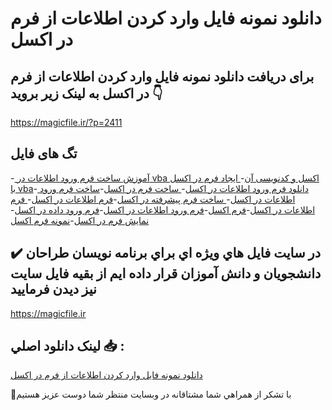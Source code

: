 # دانلود نمونه فایل وارد کردن اطلاعات از فرم در اکسل

## برای دریافت دانلود نمونه فایل وارد کردن اطلاعات از فرم در اکسل به لینک زیر بروید 👇

https://magicfile.ir/?p=2411

## تگ های فایل

-[ آموزش ساخت فرم ورود اطلاعات در vba اکسل و کدنویسی آن](https://magicfile.ir/product/%d9%86%d9%85%d9%88%d9%86%d9%87-%d9%81%d8%a7%db%8c%d9%84-%d9%88%d8%a7%d8%b1%d8%af-%da%a9%d8%b1%d8%af%d9%86-%d8%a7%d8%b7%d9%84%d8%a7%d8%b9%d8%a7%d8%aa-%d8%a7%d8%b2-%d9%81%d8%b1%d9%85-%d8%af%d8%b1-%d8%a7%da%a9%d8%b3%d9%84/)-[ ایجاد فرم در اکسل با vba](https://magicfile.ir/product/%d9%86%d9%85%d9%88%d9%86%d9%87-%d9%81%d8%a7%db%8c%d9%84-%d9%88%d8%a7%d8%b1%d8%af-%da%a9%d8%b1%d8%af%d9%86-%d8%a7%d8%b7%d9%84%d8%a7%d8%b9%d8%a7%d8%aa-%d8%a7%d8%b2-%d9%81%d8%b1%d9%85-%d8%af%d8%b1-%d8%a7%da%a9%d8%b3%d9%84/)-[ دانلود فرم ورود اطلاعات در اکسل](https://magicfile.ir/product/%d9%86%d9%85%d9%88%d9%86%d9%87-%d9%81%d8%a7%db%8c%d9%84-%d9%88%d8%a7%d8%b1%d8%af-%da%a9%d8%b1%d8%af%d9%86-%d8%a7%d8%b7%d9%84%d8%a7%d8%b9%d8%a7%d8%aa-%d8%a7%d8%b2-%d9%81%d8%b1%d9%85-%d8%af%d8%b1-%d8%a7%da%a9%d8%b3%d9%84/)-[ ساخت فرم در اکسل](https://magicfile.ir/product/%d9%86%d9%85%d9%88%d9%86%d9%87-%d9%81%d8%a7%db%8c%d9%84-%d9%88%d8%a7%d8%b1%d8%af-%da%a9%d8%b1%d8%af%d9%86-%d8%a7%d8%b7%d9%84%d8%a7%d8%b9%d8%a7%d8%aa-%d8%a7%d8%b2-%d9%81%d8%b1%d9%85-%d8%af%d8%b1-%d8%a7%da%a9%d8%b3%d9%84/)-[ساخت فرم ورود اطلاعات در اکسل](https://magicfile.ir/product/%d9%86%d9%85%d9%88%d9%86%d9%87-%d9%81%d8%a7%db%8c%d9%84-%d9%88%d8%a7%d8%b1%d8%af-%da%a9%d8%b1%d8%af%d9%86-%d8%a7%d8%b7%d9%84%d8%a7%d8%b9%d8%a7%d8%aa-%d8%a7%d8%b2-%d9%81%d8%b1%d9%85-%d8%af%d8%b1-%d8%a7%da%a9%d8%b3%d9%84/)-[ ساخت فرم پیشرفته در اکسل](https://magicfile.ir/product/%d9%86%d9%85%d9%88%d9%86%d9%87-%d9%81%d8%a7%db%8c%d9%84-%d9%88%d8%a7%d8%b1%d8%af-%da%a9%d8%b1%d8%af%d9%86-%d8%a7%d8%b7%d9%84%d8%a7%d8%b9%d8%a7%d8%aa-%d8%a7%d8%b2-%d9%81%d8%b1%d9%85-%d8%af%d8%b1-%d8%a7%da%a9%d8%b3%d9%84/)-[فرم اطلاعات در اکسل](https://magicfile.ir/product/%d9%86%d9%85%d9%88%d9%86%d9%87-%d9%81%d8%a7%db%8c%d9%84-%d9%88%d8%a7%d8%b1%d8%af-%da%a9%d8%b1%d8%af%d9%86-%d8%a7%d8%b7%d9%84%d8%a7%d8%b9%d8%a7%d8%aa-%d8%a7%d8%b2-%d9%81%d8%b1%d9%85-%d8%af%d8%b1-%d8%a7%da%a9%d8%b3%d9%84/)-[ فرم اطلاعات در اکسل](https://magicfile.ir/product/%d9%86%d9%85%d9%88%d9%86%d9%87-%d9%81%d8%a7%db%8c%d9%84-%d9%88%d8%a7%d8%b1%d8%af-%da%a9%d8%b1%d8%af%d9%86-%d8%a7%d8%b7%d9%84%d8%a7%d8%b9%d8%a7%d8%aa-%d8%a7%d8%b2-%d9%81%d8%b1%d9%85-%d8%af%d8%b1-%d8%a7%da%a9%d8%b3%d9%84/)-[فرم اکسل](https://magicfile.ir/product/%d9%86%d9%85%d9%88%d9%86%d9%87-%d9%81%d8%a7%db%8c%d9%84-%d9%88%d8%a7%d8%b1%d8%af-%da%a9%d8%b1%d8%af%d9%86-%d8%a7%d8%b7%d9%84%d8%a7%d8%b9%d8%a7%d8%aa-%d8%a7%d8%b2-%d9%81%d8%b1%d9%85-%d8%af%d8%b1-%d8%a7%da%a9%d8%b3%d9%84/)-[فرم ورود اطلاعات در اکسل](https://magicfile.ir/product/%d9%86%d9%85%d9%88%d9%86%d9%87-%d9%81%d8%a7%db%8c%d9%84-%d9%88%d8%a7%d8%b1%d8%af-%da%a9%d8%b1%d8%af%d9%86-%d8%a7%d8%b7%d9%84%d8%a7%d8%b9%d8%a7%d8%aa-%d8%a7%d8%b2-%d9%81%d8%b1%d9%85-%d8%af%d8%b1-%d8%a7%da%a9%d8%b3%d9%84/)-[فرم ورود داده در اکسل](https://magicfile.ir/product/%d9%86%d9%85%d9%88%d9%86%d9%87-%d9%81%d8%a7%db%8c%d9%84-%d9%88%d8%a7%d8%b1%d8%af-%da%a9%d8%b1%d8%af%d9%86-%d8%a7%d8%b7%d9%84%d8%a7%d8%b9%d8%a7%d8%aa-%d8%a7%d8%b2-%d9%81%d8%b1%d9%85-%d8%af%d8%b1-%d8%a7%da%a9%d8%b3%d9%84/)-[ نمایش فرم در اکسل](https://magicfile.ir/product/%d9%86%d9%85%d9%88%d9%86%d9%87-%d9%81%d8%a7%db%8c%d9%84-%d9%88%d8%a7%d8%b1%d8%af-%da%a9%d8%b1%d8%af%d9%86-%d8%a7%d8%b7%d9%84%d8%a7%d8%b9%d8%a7%d8%aa-%d8%a7%d8%b2-%d9%81%d8%b1%d9%85-%d8%af%d8%b1-%d8%a7%da%a9%d8%b3%d9%84/)-[نمونه فرم اکسل](https://magicfile.ir/product/%d9%86%d9%85%d9%88%d9%86%d9%87-%d9%81%d8%a7%db%8c%d9%84-%d9%88%d8%a7%d8%b1%d8%af-%da%a9%d8%b1%d8%af%d9%86-%d8%a7%d8%b7%d9%84%d8%a7%d8%b9%d8%a7%d8%aa-%d8%a7%d8%b2-%d9%81%d8%b1%d9%85-%d8%af%d8%b1-%d8%a7%da%a9%d8%b3%d9%84/)

## ✔️ در سايت فايل هاي ويژه اي براي برنامه نويسان طراحان دانشجويان و دانش آموزان قرار داده ايم از بقيه فايل سايت نيز ديدن فرماييد

https://magicfile.ir


## لينک دانلود اصلي 📥 :

[دانلود نمونه فایل وارد کردن اطلاعات از فرم در اکسل](https://magicfile.ir/product/%d9%86%d9%85%d9%88%d9%86%d9%87-%d9%81%d8%a7%db%8c%d9%84-%d9%88%d8%a7%d8%b1%d8%af-%da%a9%d8%b1%d8%af%d9%86-%d8%a7%d8%b7%d9%84%d8%a7%d8%b9%d8%a7%d8%aa-%d8%a7%d8%b2-%d9%81%d8%b1%d9%85-%d8%af%d8%b1-%d8%a7%da%a9%d8%b3%d9%84/) 


🙏با تشکر از همراهي شما مشتاقانه در وبسایت منتظر شما دوست عزیز هستیم

